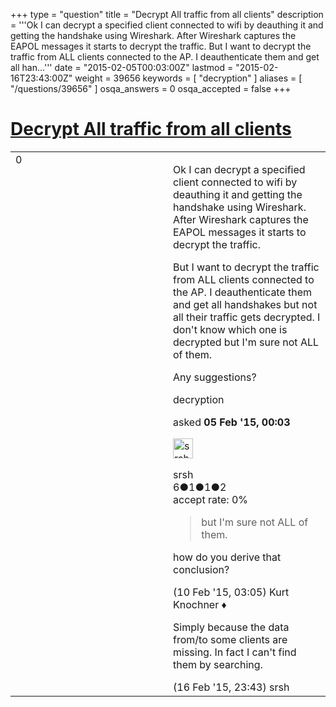 +++
type = "question"
title = "Decrypt All traffic from all clients"
description = '''Ok I can decrypt a specified client connected to wifi by deauthing it and getting the handshake using Wireshark. After Wireshark captures the EAPOL messages it starts to decrypt the traffic. But I want to decrypt the traffic from ALL clients connected to the AP. I deauthenticate them and get all han...'''
date = "2015-02-05T00:03:00Z"
lastmod = "2015-02-16T23:43:00Z"
weight = 39656
keywords = [ "decryption" ]
aliases = [ "/questions/39656" ]
osqa_answers = 0
osqa_accepted = false
+++

<div class="headNormal">

# [Decrypt All traffic from all clients](/questions/39656/decrypt-all-traffic-from-all-clients)

</div>

<div id="main-body">

<div id="askform">

<table id="question-table" style="width:100%;"><colgroup><col style="width: 50%" /><col style="width: 50%" /></colgroup><tbody><tr class="odd"><td style="width: 30px; vertical-align: top"><div class="vote-buttons"><span id="post-39656-upvote" class="ajax-command post-vote up" rel="nofollow" title="I like this post (click again to cancel)"> </span><div id="post-39656-score" class="post-score" title="current number of votes">0</div><span id="post-39656-downvote" class="ajax-command post-vote down" rel="nofollow" title="I dont like this post (click again to cancel)"> </span> <span id="favorite-mark" class="ajax-command favorite-mark" rel="nofollow" title="mark/unmark this question as favorite (click again to cancel)"> </span><div id="favorite-count" class="favorite-count"></div></div></td><td><div id="item-right"><div class="question-body"><p>Ok I can decrypt a specified client connected to wifi by deauthing it and getting the handshake using Wireshark. After Wireshark captures the EAPOL messages it starts to decrypt the traffic.</p><p>But I want to decrypt the traffic from ALL clients connected to the AP. I deauthenticate them and get all handshakes but not all their traffic gets decrypted. I don't know which one is decrypted but I'm sure not ALL of them.</p><p>Any suggestions?</p></div><div id="question-tags" class="tags-container tags"><span class="post-tag tag-link-decryption" rel="tag" title="see questions tagged &#39;decryption&#39;">decryption</span></div><div id="question-controls" class="post-controls"></div><div class="post-update-info-container"><div class="post-update-info post-update-info-user"><p>asked <strong>05 Feb '15, 00:03</strong></p><img src="https://secure.gravatar.com/avatar/4485813e7500770cc2dd74393d69b392?s=32&amp;d=identicon&amp;r=g" class="gravatar" width="32" height="32" alt="srsh&#39;s gravatar image" /><p><span>srsh</span><br />
<span class="score" title="6 reputation points">6</span><span title="1 badges"><span class="badge1">●</span><span class="badgecount">1</span></span><span title="1 badges"><span class="silver">●</span><span class="badgecount">1</span></span><span title="2 badges"><span class="bronze">●</span><span class="badgecount">2</span></span><br />
<span class="accept_rate" title="Rate of the user&#39;s accepted answers">accept rate:</span> <span title="srsh has no accepted answers">0%</span></p></div></div><div id="comments-container-39656" class="comments-container"><span id="39754"></span><div id="comment-39754" class="comment"><div id="post-39754-score" class="comment-score"></div><div class="comment-text"><blockquote><p>but I'm sure not ALL of them.</p></blockquote><p>how do you derive that conclusion?</p></div><div id="comment-39754-info" class="comment-info"><span class="comment-age">(10 Feb '15, 03:05)</span> <span class="comment-user userinfo">Kurt Knochner ♦</span></div></div><span id="39902"></span><div id="comment-39902" class="comment"><div id="post-39902-score" class="comment-score"></div><div class="comment-text"><p>Simply because the data from/to some clients are missing. In fact I can't find them by searching.</p></div><div id="comment-39902-info" class="comment-info"><span class="comment-age">(16 Feb '15, 23:43)</span> <span class="comment-user userinfo">srsh</span></div></div></div><div id="comment-tools-39656" class="comment-tools"></div><div class="clear"></div><div id="comment-39656-form-container" class="comment-form-container"></div><div class="clear"></div></div></td></tr></tbody></table>

</div>

</div>


